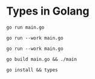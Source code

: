 # Types in Golang

`go run main.go`

`go run --work main.go`

``go run --work main.go`` 

`go build main.go && ./main` 

`go install && types`
